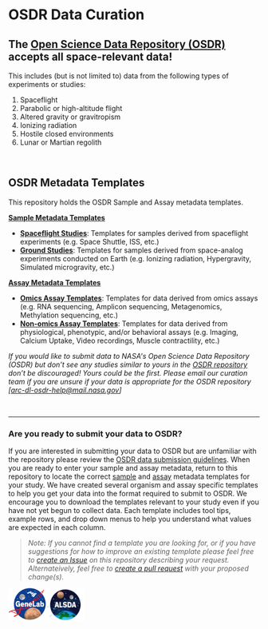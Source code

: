 # OSDR Data Curation
## The [Open Science Data Repository (OSDR)](https://osdr.nasa.gov/bio/repo/) accepts all space-relevant data!

This includes (but is not limited to) data from the following types of experiments or studies:

1. Spaceflight
2. Parabolic or high-altitude flight
3. Altered gravity or gravitropism
4. Ionizing radiation
5. Hostile closed environments
6. Lunar or Martian regolith

<br>

## OSDR Metadata Templates
This repository holds the OSDR Sample and Assay metadata templates. 

**[Sample Metadata Templates](Sample_Metadata_Templates)**
- **[Spaceflight Studies](Sample_Metadata_Templates/Spaceflight_Studies)**: Templates for samples derived from spaceflight experiments (e.g. Space Shuttle, ISS, etc.)
- **[Ground Studies](Sample_Metadata_Templates/Ground_Studies)**: Templates for samples derived from space-analog experiments conducted on Earth (e.g. Ionizing radiation, Hypergravity, Simulated microgravity, etc.)

**[Assay Metadata Templates](Assay_Templates)**
- **[Omics Assay Templates](Assay_Templates/Omics_Assay_Templates)**: Templates for data derived from omics assays (e.g. RNA sequencing, Amplicon sequencing, Metagenomics, Methylation sequencing, etc.)
- **[Non-omics Assay Templates](Assay_Templates/Non-omics_Assay_Templates)**: Templates for data derived from physiological, phenotypic, and/or behavioral assays (e.g. Imaging, Calcium Uptake, Video recordings, Muscle contractility, etc.)


*If you would like to submit data to NASA's Open Science Data Repository (OSDR) but don’t see any studies similar to yours in the [OSDR repository]((https://osdr.nasa.gov/bio/repo/)) don’t be discouraged! Yours could be the first. Please email our curation team if you are unsure if your data is appropriate for the OSDR repository [arc-dl-osdr-help@mail.nasa.gov]*

<br>

---

### Are you ready to submit your data to OSDR?

If you are interested in submitting your data to OSDR but are unfamiliar with the repository please review the [OSDR data submission guidelines](https://genelab.nasa.gov/guidelines-data-submission-osdr). When you are ready to enter your sample and assay metadata, return to this repository to locate the correct [sample](Sample_Metadata_Templates) and [assay](Assay_Templates) metadata templates for your study. We have created several organism and assay specific templates to help you get your data into the format required to submit to OSDR. We encourage you to download the templates relevant to your study even if you have not yet begun to collect data. Each template includes tool tips, example rows, and drop down menus to help you understand what values are expected in each column.

> *Note: If you cannot find a template you are looking for, or if you have suggestions for how to improve an existing template please feel free to [create an Issue](https://docs.github.com/en/issues/tracking-your-work-with-issues/creating-an-issue) on this repository describing your request. Alternateively, feel free to [create a pull request](https://docs.github.com/en/pull-requests/collaborating-with-pull-requests/proposing-changes-to-your-work-with-pull-requests/creating-a-pull-request) with your proposed change(s).*

<img width="76" src="images/NASA_GeneLab_logo-2019.png" align="left" alt=""/>
<img width="76" src="images/ALSDA_logo.png" align="left" alt=""/>


